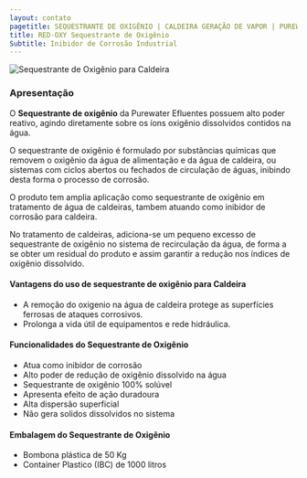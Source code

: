 ```yaml
---
layout: contato
pagetitle: SEQUESTRANTE DE OXIGÊNIO | CALDEIRA GERAÇÃO DE VAPOR | PUREWATER EFLUENTES
title: RED-OXY Sequestrante de Oxigênio
Subtitle: Inibidor de Corrosão Industrial
---
```

<img class="img-responsive pull-right" style="max-width: 100%;" src="../../website/images/sequestrante-de-oxigenio-caldeira.png" alt="Sequestrante de Oxigênio para Caldeira">

### Apresentação
O **Sequestrante de oxigênio** da Purewater Efluentes possuem alto poder reativo, agindo diretamente sobre os íons oxigênio dissolvidos contidos na água.

O sequestrante de oxigênio é formulado por substâncias químicas que removem o oxigênio da água de alimentação e da água de caldeira, ou sistemas com ciclos abertos ou fechados de circulação de águas, inibindo desta forma o processo de corrosão.

O produto tem amplia aplicação como sequestrante de oxigênio em tratamento de água de caldeiras, tambem atuando como inibidor de corrosão para caldeira.

No tratamento de caldeiras, adiciona-se um pequeno excesso de sequestrante de oxigênio no sistema de recirculação da água, de forma a se obter um residual do produto e assim garantir a redução nos índices de oxigênio dissolvido.

#### **Vantagens do uso de sequestrante de oxigênio para Caldeira**

- A remoção do oxigenio na água de caldeira protege as superfícies ferrosas de ataques corrosivos.
- Prolonga a vida útil de equipamentos e rede hidráulica.


#### **Funcionalidades do Sequestrante de Oxigênio**

- Atua como inibidor de corrosão
- Alto poder de redução de oxigênio dissolvido na água
- Sequestrante de oxigênio 100% solúvel
- Apresenta efeito de ação duradoura
- Alta dispersão superficial
- Não gera solidos dissolvidos no sistema

#### **Embalagem do Sequestrante de Oxigênio**

- Bombona plástica de 50 Kg
- Container Plastico (IBC) de 1000 litros



